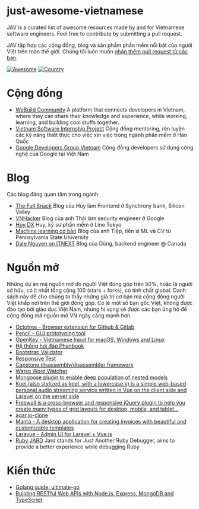 just-awesome-vietnamese
=======================

JAV is a curated list of awesome resources made by and for Vietnamese software engineers. Feel free to contribute by submitting a pull request.

JAV tập hợp các cộng đồng, blog và sản phẩm phần mềm nổi bật của người Việt trên toàn thế giới. Chúng tôi luôn muốn [nhận thêm pull request từ các bạn](CONTRIBUTING.md).

[![Awesome](https://cdn.rawgit.com/sindresorhus/awesome/d7305f38d29fed78fa85652e3a63e154dd8e8829/media/badge.svg)](https://github.com/sindresorhus/awesome)
[![Country](https://img.shields.io/badge/country-vietnam-blue.svg)](https://github.com/thanhphu/awesome-vietnamese)

# Cộng đồng
- [WeBuild Community](https://webuild.community/) A platform that connects developers in Vietnam, where they can share their knowledge and experience, while working, learning, and building cool stuffs together.
- [Vietnam Software Internship Project](https://netviet.kr/vsip) Cộng đồng mentoring, rèn luyện các kỹ năng thiết thực cho việc xin việc trong ngành phần mềm ở Hàn Quốc
- [Google Developers Group Vietnam](https://linkedin.com/company/google-developer-groups-vietnam-gdg-vietnam-) Cộng đồng developers sử dụng công nghệ của Google tại Việt Nam

# Blog
Các blog đáng quan tâm trong ngành
- [The Full Snack](https://thefullsnack.com) Blog của Huy làm Frontend ở Synchrony bank, Silicon Valley
- [VNHacker](https://vnhacker.blogspot.com/) Blog của anh Thái làm security engineer ở Google
- [Huy DX](https://huydx.com/) Huy, kỹ sư phần mềm ở Line Tokyo
- [Machine learning cơ bản](https://machinelearningcoban.com/) Blog của anh Tiệp, tiến sĩ ML và CV từ Pennsylvania State University
- [Dale Nguyen on ITNEXT](https://itnext.io/@dalenguyen) Blog của Dũng, backend engineer @ Canada

# Nguồn mở

Những dự án mã nguồn mở do người Việt đóng góp trên 50%, hoặc là người sở hữu, có ít nhất tổng cộng 100 (stars + forks), có tính chất global. Danh sách này để cho chúng ta thấy những giá trị cơ bản mà cộng đồng người Việt khắp nơi trên thế giới đóng góp. Có lẽ một số bạn gốc Việt, không được đào tạo bởi giáo dục Việt Nam, nhưng hi vọng sẽ được các bạn ủng hộ để cộng đồng mã nguồn mở VN ngày càng mạnh hơn.

- [Octotree - Browser extension for Github & Gitlab](https://github.com/buunguyen/octotree)
- [Pencil - GUI prototyping tool](https://github.com/evolus/pencil)
- [OpenKey - Vietnamese Input for macOS, Windows and Linux](https://github.com/tuyenvm/OpenKey)
- [Hệ thống hỏi đáp Phanbook](http://phanbook.com/en/)
- [Bootstrap Validator](https://github.com/nghuuphuoc/bootstrapvalidator)
- [Responsive Test](https://github.com/nghuuphuoc/responsivetest)
- [Capstone disassembly/disassembler framework](https://github.com/aquynh/capstone)
- [Watso Word Watcher](https://github.com/dannguyen/watson-word-watcher)
- [Mongoose plugin to enable deep population of nested models](https://github.com/buunguyen/mongoose-deep-populate)
- [Koel (also stylized as koel, with a lowercase k) is a simple web-based personal audio streaming service written in Vue on the client side and Laravel on the server side](https://github.com/phanan/koel)
- [Freewall is a cross-browser and responsive jQuery plugin to help you create many types of grid layouts for desktop, mobile, and tablet...](https://github.com/kombai/freewall)
- [agar.io-clone](https://github.com/huytd/agar.io-clone)
- [Manta - A desktop application for creating invoices with beautiful and customizable templates](https://github.com/hql287/Manta)
- [Laravue - Admin UI for Laravel + Vue.js](https://github.com/tuandm/laravue)
- [Ruby JARD](https://github.com/nguyenquangminh0711/ruby_jard) Jard stands for Just Another Ruby Debugger, aims to provide a better experience while debugging Ruby

# Kiến thức
- [Golang guide: ultimate-go](https://github.com/hoanhan101/ultimate-go)
- [Building RESTful Web APIs with Node.js, Express, MongoDB and TypeScript](https://restful-api-node-typescript.books.dalenguyen.me/en/latest/)
